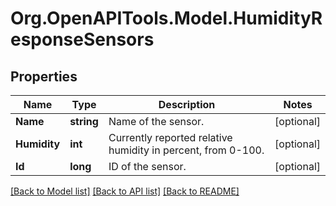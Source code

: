 # Org.OpenAPITools.Model.HumidityResponseSensors
## Properties

Name | Type | Description | Notes
------------ | ------------- | ------------- | -------------
**Name** | **string** | Name of the sensor. | [optional] 
**Humidity** | **int** | Currently reported relative humidity in percent, from 0-100. | [optional] 
**Id** | **long** | ID of the sensor. | [optional] 

[[Back to Model list]](../README.md#documentation-for-models) [[Back to API list]](../README.md#documentation-for-api-endpoints) [[Back to README]](../README.md)

